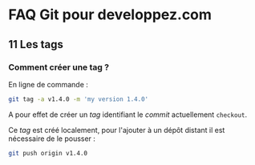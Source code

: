 # FAQ Git pour developpez.com

## 11 Les tags

### Comment créer une tag ?

En ligne de commande :

```bash
git tag -a v1.4.0 -m 'my version 1.4.0'
```

A pour effet de créer un *tag* identifiant le *commit* actuellement `checkout`.

Ce *tag* est créé localement, pour l'ajouter à un dépôt distant il est nécessaire de le pousser :

```bash
git push origin v1.4.0
```
